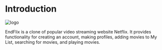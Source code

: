 # Introduction
![logo](https://fontmeme.com/permalink/220102/80b2e83ec91311621e8aea703b915905.png)

EndFlix is a clone of popular video streaming website Netflix. It provides functionality for creating an account, making profiles, adding movies to My List, searching for movies, and playing movies.



